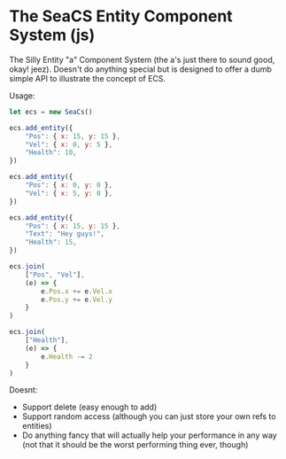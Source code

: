# The SeaCS Entity Component System (js)

The Silly Entity "a" Component System (the a's just there to sound good, okay! jeez).
Doesn't do anything special but is designed to offer a dumb simple API to illustrate the
concept of ECS.

Usage:

```js
let ecs = new SeaCs()

ecs.add_entity({
    "Pos": { x: 15, y: 15 },
    "Vel": { x: 0, y: 5 },
    "Health": 10,
})

ecs.add_entity({
    "Pos": { x: 0, y: 0 },
    "Vel": { x: 5, y: 0 },
})

ecs.add_entity({
    "Pos": { x: 15, y: 15 },
    "Text": "Hey guys!",
    "Health": 15,
})

ecs.join(
    ["Pos", "Vel"],
    (e) => {
        e.Pos.x += e.Vel.x
        e.Pos.y += e.Vel.y
    }
)

ecs.join(
    ["Health"],
    (e) => {
        e.Health -= 2
    }
)
```

Doesnt:
- Support delete (easy enough to add)
- Support random access (although you can just store your own refs to entities)
- Do anything fancy that will actually help your performance in any way (not that it
  should be the worst performing thing ever, though)


